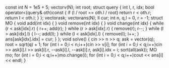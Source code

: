 const int N = 1e5 + 5;
vector<int>v(N);
int root;
struct query
{
	int l, r, idx;
	bool operator<(query& oth)const {
		if (l / root == oth.l / root)
			return r < oth.r;
		return l < oth.l;
	}
};
vector<query>ask;
vector<ll>ans(N);
ll cur;
int n, q,l = 0, r = -1;
struct MO
{
	void add(int idx)
	{
	}
	void remove(int idx)
	{
	}
	void change(int idx)
	{
		while (r < ask[idx].r)
		{
			r++;
			add(r);
		}
		while (r > ask[idx].r)
		{
			remove(r);
			r--;
		}
		while (l > ask[idx].l)
		{
			l--;
			add(l);
		}
		while (l < ask[idx].l)
		{
			remove(l);
			l++; 
		}
		ans[ask[idx].idx] = cur;
	}
};
void solve()
{
	cin >> n >> q;
	ask = vector<query>(q);
	root = sqrt(q) + 1;
	for (int i = 0;i < n;i++)cin >> v[i];
	for (int i = 0;i < q;i++)cin >> ask[i].l >> ask[i].r, --ask[i].l, --ask[i].r, ask[i].idx = i;
	sort(all(ask));
	MO mo;
	for (int i = 0;i < q;i++)mo.change(i);
	for (int i = 0;i < q;i++)cout << ans[i] << endl;
}